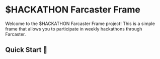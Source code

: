 # $HACKATHON Farcaster Frame

Welcome to the $HACKATHON Farcaster Frame project! This is a simple frame that allows you to participate in weekly hackathons through Farcaster.

## Quick Start 🚀
